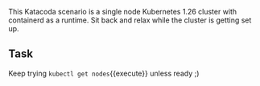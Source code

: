This Katacoda scenario is a single node Kubernetes 1.26 cluster with containerd as a runtime. Sit back and relax while the cluster is getting set up. 

## Task


Keep trying  `kubectl get nodes`{{execute}} unless ready ;) 


